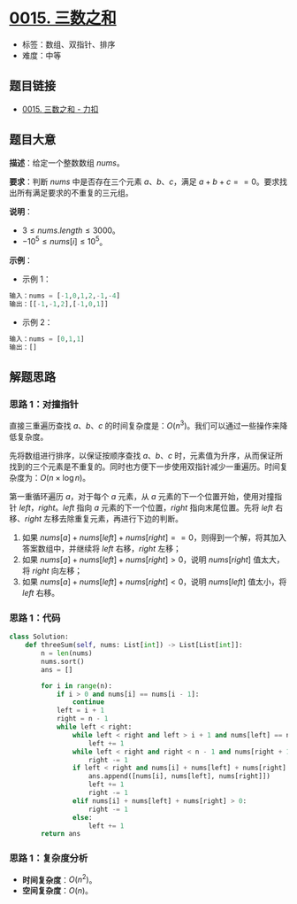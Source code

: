 # [0015. 三数之和](https://leetcode.cn/problems/3sum/)

- 标签：数组、双指针、排序
- 难度：中等

## 题目链接

- [0015. 三数之和 - 力扣](https://leetcode.cn/problems/3sum/)

## 题目大意

**描述**：给定一个整数数组 $nums$。

**要求**：判断 $nums$ 中是否存在三个元素 $a$、$b$、$c$，满足 $a + b + c == 0$。要求找出所有满足要求的不重复的三元组。

**说明**：

- $3 \le nums.length \le 3000$。
- $-10^5 \le nums[i] \le 10^5$。

**示例**：

- 示例 1：

```python
输入：nums = [-1,0,1,2,-1,-4]
输出：[[-1,-1,2],[-1,0,1]]
```

- 示例 2：

```python
输入：nums = [0,1,1]
输出：[]
```

## 解题思路

### 思路 1：对撞指针

直接三重遍历查找 $a$、$b$、$c$ 的时间复杂度是：$O(n^3)$。我们可以通过一些操作来降低复杂度。

先将数组进行排序，以保证按顺序查找 $a$、$b$、$c$ 时，元素值为升序，从而保证所找到的三个元素是不重复的。同时也方便下一步使用双指针减少一重遍历。时间复杂度为：$O(n \times \log n)$。

第一重循环遍历 $a$，对于每个 $a$ 元素，从 $a$ 元素的下一个位置开始，使用对撞指针 $left$，$right$。$left$ 指向 $a$ 元素的下一个位置，$right$ 指向末尾位置。先将 $left$ 右移、$right$ 左移去除重复元素，再进行下边的判断。

1. 如果 $nums[a] + nums[left] + nums[right] == 0$，则得到一个解，将其加入答案数组中，并继续将 $left$ 右移，$right$ 左移；
2. 如果 $nums[a] + nums[left] + nums[right] > 0$，说明 $nums[right]$ 值太大，将 $right$ 向左移；
3. 如果 $nums[a] + nums[left] + nums[right] < 0$，说明 $nums[left]$ 值太小，将 $left$ 右移。

### 思路 1：代码

```python
class Solution:
    def threeSum(self, nums: List[int]) -> List[List[int]]:
        n = len(nums)
        nums.sort()
        ans = []

        for i in range(n):
            if i > 0 and nums[i] == nums[i - 1]:
                continue
            left = i + 1
            right = n - 1
            while left < right:
                while left < right and left > i + 1 and nums[left] == nums[left - 1]:
                    left += 1
                while left < right and right < n - 1 and nums[right + 1] == nums[right]:
                    right -= 1
                if left < right and nums[i] + nums[left] + nums[right] == 0:
                    ans.append([nums[i], nums[left], nums[right]])
                    left += 1
                    right -= 1
                elif nums[i] + nums[left] + nums[right] > 0:
                    right -= 1
                else:
                    left += 1
        return ans
```

### 思路 1：复杂度分析

- **时间复杂度**：$O(n^2)$。
- **空间复杂度**：$O(n)$。

